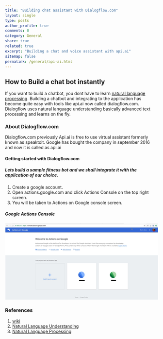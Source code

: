 ```yaml
---
title: "Building chat assistant with Dialogflow.com"
layout: single
type: posts
author_profile: true
comments: 0
category: General
share: true
related: true
excerpt: "Building a chat and voice assistant with api.ai"
sitemap: false
permalink: /general/api-ai.html
---
```


## How to Build a chat bot instantly
If you want to build a chatbot, you dont have to learn [natural language processing](https://en.wikipedia.org/wiki/Natural_language_processing). Building a chatbot and integrating to the application has become quite easy with tools like api.ai now called dialogflow.com. Dialogflow uses natural language understanding basically advanced text processing and learns on the fly.


### About Dialogflow.com
Dialogflow.com previously Api.ai is free to use virtual assistant formerly known as speaktoit. Google has bought the company in september 2016 and now it is called as api.ai

#### Getting started with Dialogflow.com
##### Lets build a sample fitness bot and we shall integrate it with the application of our choice.

1. Create a google account.
2. Open actions.google.com and click Actions Console on the top right screen.
3. You will be taken to Actions on Google console screen.

##### Google Actions Console
![Google Actions Console](/images/actions_google_console.jpg)


### References
1. [wiki](https://en.wikipedia.org/wiki/API.AI)
2. [Natural Language Understanding](https://en.wikipedia.org/wiki/Natural_language_understanding)
3. [Natural Language Processing](https://en.wikipedia.org/wiki/Natural_language_processing)



